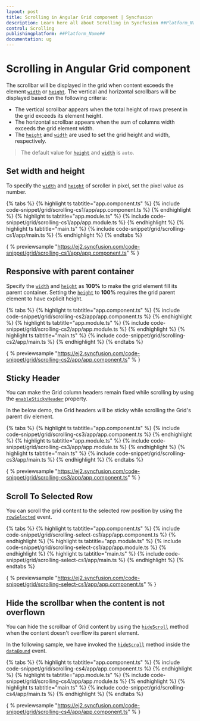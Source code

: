 ```yaml
---
layout: post
title: Scrolling in Angular Grid component | Syncfusion
description: Learn here all about Scrolling in Syncfusion ##Platform_Name## Grid component of Syncfusion Essential JS 2 and more.
control: Scrolling 
publishingplatform: ##Platform_Name##
documentation: ug
---
```


# Scrolling in Angular Grid component

 The scrollbar will be displayed in the grid when content exceeds the element [`width`](../api/grid/#width) or
 [`height`](../api/grid/#height).
 The vertical and horizontal scrollbars will be displayed based on the following criteria:

* The vertical scrollbar appears when the total height of rows present in the grid exceeds its element height.
* The horizontal scrollbar appears when the sum of columns width exceeds the grid element width.
* The [`height`](../api/grid/#height) and [`width`](../api/grid/#width)
are used to set the grid height and width, respectively.

> The default value for [`height`](../api/grid/#height) and [`width`](../api/grid/#width) is `auto`.

## Set width and height

To specify the [`width`](../api/grid/#width) and [`height`](../api/grid/#height)
of scroller in pixel, set the pixel value as number.

{% tabs %}
{% highlight ts tabtitle="app.component.ts" %}
{% include code-snippet/grid/scrolling-cs1/app/app.component.ts %}
{% endhighlight %}
{% highlight ts tabtitle="app.module.ts" %}
{% include code-snippet/grid/scrolling-cs1/app/app.module.ts %}
{% endhighlight %}
{% highlight ts tabtitle="main.ts" %}
{% include code-snippet/grid/scrolling-cs1/app/main.ts %}
{% endhighlight %}
{% endtabs %}
  
{ % previewsample "https://ej2.syncfusion.com/code-snippet/grid/scrolling-cs1/app/app.component.ts" % }

## Responsive with parent container

Specify the [`width`](../api/grid/#width) and [`height`](../api/grid/#height)
as **100%** to make the grid element fill its parent container.
Setting the [`height`](../api/grid/#height) to **100%** requires the grid parent element to have explicit height.

{% tabs %}
{% highlight ts tabtitle="app.component.ts" %}
{% include code-snippet/grid/scrolling-cs2/app/app.component.ts %}
{% endhighlight %}
{% highlight ts tabtitle="app.module.ts" %}
{% include code-snippet/grid/scrolling-cs2/app/app.module.ts %}
{% endhighlight %}
{% highlight ts tabtitle="main.ts" %}
{% include code-snippet/grid/scrolling-cs2/app/main.ts %}
{% endhighlight %}
{% endtabs %}
  
{ % previewsample "https://ej2.syncfusion.com/code-snippet/grid/scrolling-cs2/app/app.component.ts" % }

## Sticky Header

You can make the Grid column headers remain fixed while scrolling by using the [`enableStickyHeader`](../api/grid/#enablestickyheader) property.

In the below demo, the Grid headers will be sticky while scrolling the Grid's parent div element.

{% tabs %}
{% highlight ts tabtitle="app.component.ts" %}
{% include code-snippet/grid/scrolling-cs3/app/app.component.ts %}
{% endhighlight %}
{% highlight ts tabtitle="app.module.ts" %}
{% include code-snippet/grid/scrolling-cs3/app/app.module.ts %}
{% endhighlight %}
{% highlight ts tabtitle="main.ts" %}
{% include code-snippet/grid/scrolling-cs3/app/main.ts %}
{% endhighlight %}
{% endtabs %}
  
{ % previewsample "https://ej2.syncfusion.com/code-snippet/grid/scrolling-cs3/app/app.component.ts" % }

## Scroll To Selected Row

You can scroll the grid content to the selected row position by using the
[`rowSelected`](../api/grid/#rowselected) event.

{% tabs %}
{% highlight ts tabtitle="app.component.ts" %}
{% include code-snippet/grid/scrolling-select-cs1/app/app.component.ts %}
{% endhighlight %}
{% highlight ts tabtitle="app.module.ts" %}
{% include code-snippet/grid/scrolling-select-cs1/app/app.module.ts %}
{% endhighlight %}
{% highlight ts tabtitle="main.ts" %}
{% include code-snippet/grid/scrolling-select-cs1/app/main.ts %}
{% endhighlight %}
{% endtabs %}
  
{ % previewsample "https://ej2.syncfusion.com/code-snippet/grid/scrolling-select-cs1/app/app.component.ts" % }

## Hide the scrollbar when the content is not overflown

You can hide the scrollbar of Grid content by using the [`hideScroll`](../api/grid/#hidescroll) method when the content doesn't overflow its parent element.

In the following sample, we have invoked the [`hideScroll`](../api/grid/#hidescroll) method inside the [`dataBound`](../api/grid/#databound) event.

{% tabs %}
{% highlight ts tabtitle="app.component.ts" %}
{% include code-snippet/grid/scrolling-cs4/app/app.component.ts %}
{% endhighlight %}
{% highlight ts tabtitle="app.module.ts" %}
{% include code-snippet/grid/scrolling-cs4/app/app.module.ts %}
{% endhighlight %}
{% highlight ts tabtitle="main.ts" %}
{% include code-snippet/grid/scrolling-cs4/app/main.ts %}
{% endhighlight %}
{% endtabs %}
  
{ % previewsample "https://ej2.syncfusion.com/code-snippet/grid/scrolling-cs4/app/app.component.ts" % }